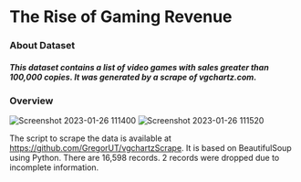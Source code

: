 # The Rise of Gaming Revenue

### About Dataset

##### This dataset contains a list of video games with sales greater than 100,000 copies. It was generated by a scrape of vgchartz.com.

### Overview

![Screenshot 2023-01-26 111400](https://user-images.githubusercontent.com/106149428/214768534-ef76a4c2-4279-485b-b035-166eb36d05c3.png)
![Screenshot 2023-01-26 111520](https://user-images.githubusercontent.com/106149428/214768578-3c3f338d-f55b-4ed4-ae52-400045e4c4d1.png)

The script to scrape the data is available at https://github.com/GregorUT/vgchartzScrape.
It is based on BeautifulSoup using Python.
There are 16,598 records. 2 records were dropped due to incomplete information.
